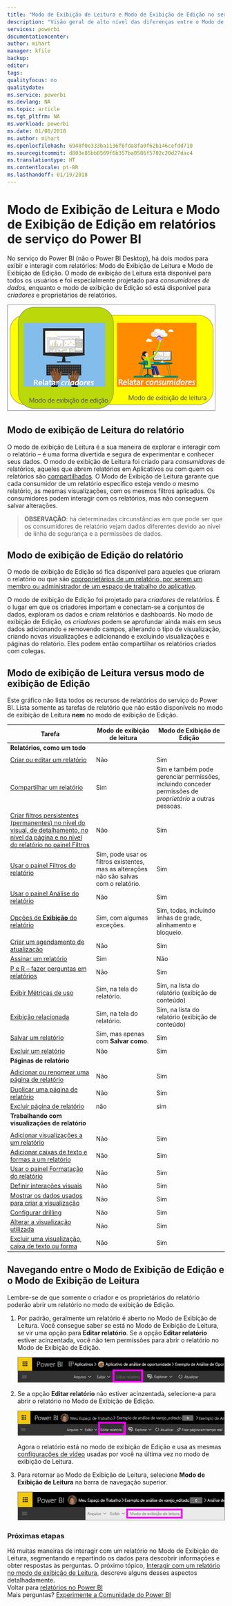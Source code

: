 ```yaml
---
title: "Modo de Exibição de Leitura e Modo de Exibição de Edição no serviço do Power BI"
description: "Visão geral de alto nível das diferenças entre o Modo de Exibição de Leitura e o Modo de Exibição de Edição de relatórios de serviço do Power BI"
services: powerbi
documentationcenter: 
author: mihart
manager: kfile
backup: 
editor: 
tags: 
qualityfocus: no
qualitydate: 
ms.service: powerbi
ms.devlang: NA
ms.topic: article
ms.tgt_pltfrm: NA
ms.workload: powerbi
ms.date: 01/08/2018
ms.author: mihart
ms.openlocfilehash: 6948f0e333ba1136f6fda8fa0f62b146cefdd710
ms.sourcegitcommit: d803e85bb0569f6b357ba0586f5702c20d27dac4
ms.translationtype: HT
ms.contentlocale: pt-BR
ms.lasthandoff: 01/19/2018
---
```

# <a name="reading-view-and-editing-view-in-power-bi-service-reports"></a>Modo de Exibição de Leitura e Modo de Exibição de Edição em relatórios de serviço do Power BI
No serviço do Power BI (não o Power BI Desktop), há dois modos para exibir e interagir com relatórios: Modo de Exibição de Leitura e Modo de Exibição de Edição. O modo de exibição de Leitura está disponível para todos os usuários e foi especialmente projetado para *consumidores de dados*, enquanto o modo de exibição de Edição só está disponível para *criadores* e proprietários de relatórios. 

![](media/service-reading-view-and-editing-view/power-bi-creators-consumers.png)

## <a name="report-reading-view"></a>Modo de exibição de Leitura do relatório

 O modo de exibição de Leitura é a sua maneira de explorar e interagir com o relatório – é uma forma divertida e segura de experimentar e conhecer seus dados. O modo de exibição de Leitura foi criado para *consumidores* de relatórios, aqueles que abrem relatórios em Aplicativos ou com quem os relatórios são [compartilhados](service-share-dashboards.md). O Modo de Exibição de Leitura garante que cada consumidor de um relatório específico esteja vendo o mesmo relatório, as mesmas visualizações, com os mesmos filtros aplicados.  Os consumidores podem interagir com os relatórios, mas não conseguem salvar alterações.

>**OBSERVAÇÃO**: há determinadas circunstâncias em que pode ser que os consumidores de relatório vejam dados diferentes devido ao nível de linha de segurança e a permissões de dados. 

## <a name="report-editing-view"></a>Modo de exibição de Edição do relatório

O modo de exibição de Edição só fica disponível para aqueles que criaram o relatório ou que são [coproprietários de um relatório, por serem um membro ou administrador de um espaço de trabalho do aplicativo](service-create-distribute-apps.md).

O modo de exibição de Edição foi projetado para *criadores* de relatórios. É o lugar em que os criadores importam e conectam-se a conjuntos de dados, exploram os dados e criam relatórios e dashboards. No modo de exibição de Edição, os *criadores* podem se aprofundar ainda mais em seus dados adicionando e removendo campos, alterando o tipo de visualização, criando novas visualizações e adicionando e excluindo visualizações e páginas do relatório. Eles podem então compartilhar os relatórios criados com colegas.

## <a name="reading-view-versus-editing-view"></a>Modo de exibição de Leitura versus modo de exibição de Edição
Este gráfico não lista todos os recursos de relatórios do serviço do Power BI. Lista somente as tarefas de relatório que não estão disponíveis no modo de exibição de Leitura **nem** no modo de exibição de Edição. 


|Tarefa  | Modo de exibição de leitura  | Modo de Exibição de Edição |
|-------------------------|-------|-------|
|**Relatórios, como um todo**  |
||||
| [Criar ou editar um relatório](service-report-create-new.md) | Não  | Sim |
| [Compartilhar um relatório](service-share-reports.md)| Sim | Sim e também pode gerenciar permissões, incluindo conceder permissões de *proprietário* a outras pessoas. |
| [Criar filtros persistentes (permanentes) no nível do visual, de detalhamento, no nível da página e no nível do relatório no painel Filtros](power-bi-report-add-filter.md) | Não  | Sim |
| [Usar o painel Filtros do relatório](power-bi-how-to-report-filter.md) | Sim, pode usar os filtros existentes, mas as alterações não são salvas com o relatório. | Sim |
| [Usar o painel Análise do relatório](service-analytics-pane.md) | Não | Sim |
| [Opções de **Exibição** do relatório](power-bi-report-display-settings.md) | Sim, com algumas exceções. | Sim, todas, incluindo linhas de grade, alinhamento e bloqueio. |
| [Criar um agendamento de atualização](refresh-data.md) | Não  | Sim |
| [Assinar um relatório](service-report-subscribe.md) | Sim | Não |
| [P e R – fazer perguntas em relatórios](power-bi-q-and-a.md) | Não  | Sim |
| [Exibir Métricas de uso ](service-usage-metrics.md) | Sim, na tela do relatório. | Sim, na lista do relatório (exibição de conteúdo) |
| [Exibição relacionada](service-related-content.md) | Sim, na tela do relatório. | Sim, na lista do relatório (exibição de conteúdo) |
| [Salvar um relatório](service-report-save.md) | Sim, mas apenas com **Salvar como**. | Sim |
| [Excluir um relatório](service-delete.md) | Não  | Sim |
|**Páginas de relatório** |
||||
| [Adicionar ou renomear uma página de relatório](power-bi-report-add-page.md)  | Não  | Sim  |
| [Duplicar uma página de relatório](power-bi-report-copy-paste-page.md) | Não  | Sim |
| [Excluir página de relatório](service-delete.md) | não | sim |
|**Trabalhando com visualizações de relatório**|
||||
| [Adicionar visualizações a um relatório](power-bi-report-add-visualizations-i.md) | Não  | Sim |
| [Adicionar caixas de texto e formas a um relatório](power-bi-reports-add-text-and-shapes.md) | Não  | Sim |
| [Usar o painel Formatação do relatório](service-the-report-editor-take-a-tour.md) | Não | Sim |
| [Definir interações visuais](service-reports-visual-interactions.md) | Não  | Sim |
| [Mostrar os dados usados para criar a visualização](service-reports-show-data.md) | Não  | Sim |
| [Configurar drilling](power-bi-visualization-drill-down.md) | Não  | Sim |
| [Alterar a visualização utilizada](power-bi-report-change-visualization-type.md) | Não | Sim|
| [Excluir uma visualização, caixa de texto ou forma](service-delete.md)| Não | Sim |


## <a name="navigating-between-editing-view-and-reading-view"></a>Navegando entre o Modo de Exibição de Edição e o Modo de Exibição de Leitura
Lembre-se de que somente o criador e os proprietários do relatório poderão abrir um relatório no modo de exibição de Edição.

1. Por padrão, geralmente um relatório é aberto no Modo de Exibição de Leitura. Você consegue saber se está no Modo de Exibição de Leitura, se vir uma opção para **Editar relatório**. Se a opção **Editar relatório** estiver acinzentada, você não tem permissões para abrir o relatório no Modo de Exibição de Edição.

   ![](media/service-reading-view-and-editing-view/power-bi-edit-report-grey.png)

2. Se a opção **Editar relatório** não estiver acinzentada, selecione-a para abrir o relatório no Modo de Exibição de Edição. 
   
   ![](media/service-reading-view-and-editing-view/power-bi-edit-report.png)
   
   Agora o relatório está no modo de exibição de Edição e usa as mesmas [configurações de vídeo](power-bi-report-display-settings.md) usadas por você na última vez no modo de exibição de Leitura.

2. Para retornar ao Modo de Exibição de Leitura, selecione **Modo de Exibição de Leitura** na barra de navegação superior.
   
    ![](media/service-reading-view-and-editing-view/power-bi-reading-view.png)



### <a name="next-steps"></a>Próximas etapas
Há muitas maneiras de interagir com um relatório no Modo de Exibição de Leitura, segmentando e repartindo os dados para descobrir informações e obter respostas às perguntas.  O próximo tópico, [Interagir com um relatório no modo de exibição de Leitura](service-interact-with-a-report-in-editing-view.md), descreve alguns desses aspectos detalhadamente.    
Voltar para [relatórios no Power BI](service-reports.md)    
Mais perguntas? [Experimente a Comunidade do Power BI](http://community.powerbi.com/) 


